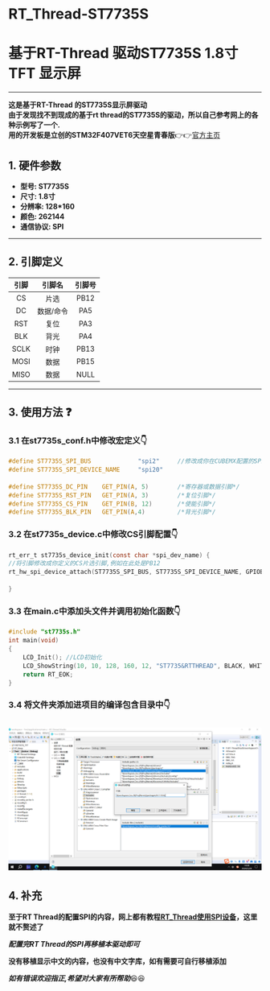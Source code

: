 
# RT_Thread-ST7735S

# 基于RT-Thread 驱动ST7735S 1.8寸TFT 显示屏
---
**这是基于RT-Thread 的ST7735S显示屏驱动**<br>
**由于发现找不到现成的基于rt thread的ST7735S的驱动，所以自己参考网上的各种示例写了一个.**<br>
**用的开发板是立创的STM32F407VET6天空星青春版**:point_right::point_right:[官方主页](https://item.szlcsc.com/23849165.html?kw=%E5%A4%A9%E7%A9%BA%E6%98%9F&fromZone=s)
## 1. 硬件参数
- **型号: ST7735S**<br>
- **尺寸: 1.8寸**<br>
- **分辨率: 128*160**<br>
- **颜色: 262144**<br>
- **通信协议: SPI**<br>
---
## 2. 引脚定义  
|引脚|引脚名|引脚号|
|:---:|:---:|:---:|
|CS|片选|PB12|
|DC|数据/命令|PA5|
|RST|复位|PA3|
|BLK|背光|PA4|
|SCLK|时钟|PB13|
|MOSI|数据|PB15|
|MISO|数据|NULL|
---
## 3. 使用方法  :question:
### 3.1 **在st7735s_conf.h中修改宏定义**:point_down:
```c
#define ST7735S_SPI_BUS             "spi2"     //修改成你在CUBEMX配置的SPI模式名.
#define ST7735S_SPI_DEVICE_NAME     "spi20"

#define ST7735S_DC_PIN    GET_PIN(A, 5)        /*寄存器或数据引脚*/
#define ST7735S_RST_PIN   GET_PIN(A, 3)        /*复位引脚*/
#define ST7735S_CS_PIN    GET_PIN(B, 12)       /*使能引脚*/
#define ST7735S_BLK_PIN   GET_PIN(A,4)         /*背光引脚*/
```
### 3.2 **在st7735s_device.c中修改CS引脚配置**:point_down:
```c
rt_err_t st7735s_device_init(const char *spi_dev_name) {
//将引脚修改成你定义的CS片选引脚,例如在此处是PB12
rt_hw_spi_device_attach(ST7735S_SPI_BUS, ST7735S_SPI_DEVICE_NAME, GPIOB, GPIO_PIN_12);

}
```
### 3.3 **在main.c中添加头文件并调用初始化函数**:point_down:
```c
#include "st7735s.h"      
int main(void)
{
    LCD_Init(); //LCD初始化
    LCD_ShowString(10, 10, 128, 160, 12, "ST7735&RTTHREAD", BLACK, WHITE);
    return RT_EOK;
}
```
### 3.4 **将文件夹添加进项目的编译包含目录中**:point_down:
![](/img/include.PNG "添加编译包含目录")
---
## 4. 补充
**至于RT Thread的配置SPI的内容，网上都有教程[RT_Thread使用SPI设备](https://blog.csdn.net/tigerots/article/details/107423633)，这里就不赘述了**<br>

***配置完RT Thread的SPI再移植本驱动即可***<br>

**没有移植显示中文的内容，也没有中文字库，如有需要可自行移植添加**<br>

***如有错误欢迎指正,希望对大家有所帮助***:satisfied::satisfied:

